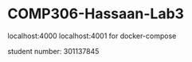 # COMP306-Hassaan-Lab3
localhost:4000
localhost:4001 for docker-compose


student number: 301137845

